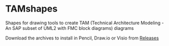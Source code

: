 # TAMshapes
Shapes for drawing tools to create TAM (Technical Architecture Modeling - An SAP subset of UML2 with FMC block diagrams) diagrams

Download the archives to install in Pencil, Draw.io or Visio from [Releases](https://github.com/f-m-c/TAMshapes/releases)
